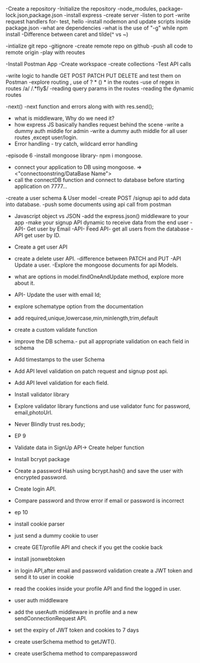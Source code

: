 -Create a repository
-Initialize the repository
-node_modules, package-lock.json,package.json
-install express
-create server
-listen to port
-write request handlers for- test, hello
-install nodemon and update scripts inside package.json
-what are dependencies
-what is the use of "-g" while npm install
-Difference between caret and tilde(^ vs ~)


-intialize git repo
-gitignore
-create remote repo on github
-push all code to remote origin
-play with reoutes 

-Install Postman App
-Create workspace 
-create collections
-Test API calls

-write logic to handle GET POST PATCH PUT DELETE and test them on Postman
-explore routing , use of ? * () * in the routes
-use of regex in routes /a/  /.*fly$/
-reading query params in the routes
-reading the dynamic routes


-next()
-next function and errors along with with res.send();
- what is middleware, Why do we need it?
- how express JS basically handles request behind the scene
-write a dummy auth middle for admin
-write a dummy auth middle for all user routes ,except user/login.
- Error handling - try catch, wildcard error handling


-episode 6
-install mongoose library- npm i mongoose.
- connect your application to DB using mongoose. => <"connectoonstring/DataBase Name">
- call the connectDB function and connect to database before starting application on 7777...

-create a user schema & User model
-create POST /signup api to add data into database.
-push some documents using api call from postman


- Javascript object vs JSON
-add the express.json() middleware to your app
-make your signup API dynamic to receive data from the end user
-API- Get user by Email
-API- Feed API- get all users from the database
-API get user by ID.
- Create a get user API
- create a delete user API.
-difference between PATCH and PUT
-API Update a user.
-Explore the mongoose documents for api Models.
- what are options in model.findOneAndUpdate method, explore more about it.
- API- Update the user with email Id;



- explore schematype option from the documentation
- add required,unique,lowercase,min,minlength,trim,default
- create a custom validate function
- improve the DB schema.- put all appropriate validation on each field in schema
- Add timestamps to the user Schema
- Add API level validation on patch request and signup post api.
- Add API level validation for each field.
- Install validator library
- Explore validator library functions and use validator func for password, email,photoUrl.
- Never Blindly trust res.body;



- EP 9
- Validate data in SignUp API-> Create helper function
- Install bcrypt package
- Create a password Hash using bcrypt.hash() and save the user with encrypted password.
- Create login API.
- Compare password and throw error if email or password is incorrect


- ep 10
- install cookie parser
- just send a dummy cookie to user
- create GET/profile API and check if you get the cookie back
- install jsonwebtoken
- in login API,after email and password validation create a JWT token and send it to user in cookie
- read the cookies inside your profile API and find the logged in user.
- user auth middleware
- add the userAuth middleware in  profile and a new sendConnectionRequest API.
- set the expiry of JWT token and cookies to 7 days
- create userSchema method to getJWT().
- create userSchema method to comparepassword